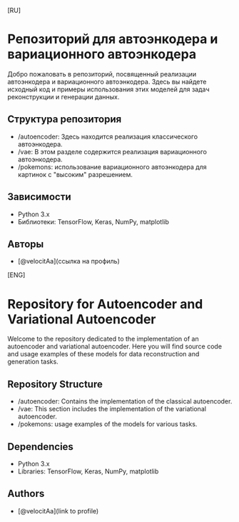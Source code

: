 [RU]

# Репозиторий для автоэнкодера и вариационного автоэнкодера

Добро пожаловать в репозиторий, посвященный реализации автоэнкодера и вариационного автоэнкодера. Здесь вы найдете исходный код и примеры использования этих моделей для задач реконструкции и генерации данных.

## Структура репозитория

- /autoencoder: Здесь находится реализация классического автоэнкодера.
- /vae: В этом разделе содержится реализация вариационного автоэнкодера.
- /pokemons: использование вариационного автоэнкодера для картинок с "высоким" разрешением.

## Зависимости

- Python 3.x
- Библиотеки: TensorFlow, Keras, NumPy, matplotlib

## Авторы

- [@velocitAa](ссылка на профиль)

[ENG]

# Repository for Autoencoder and Variational Autoencoder

Welcome to the repository dedicated to the implementation of an autoencoder and variational autoencoder. Here you will find source code and usage examples of these models for data reconstruction and generation tasks.

## Repository Structure

- /autoencoder: Contains the implementation of the classical autoencoder.
- /vae: This section includes the implementation of the variational autoencoder.
- /pokemons: usage examples of the models for various tasks.


## Dependencies

- Python 3.x
- Libraries: TensorFlow, Keras, NumPy, matplotlib

## Authors

- [@velocitAa](link to profile)
